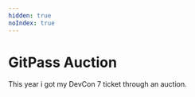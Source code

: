 ```yaml
---
hidden: true
noIndex: true
---
```


# GitPass Auction

This year i got my DevCon 7 ticket through an auction.
